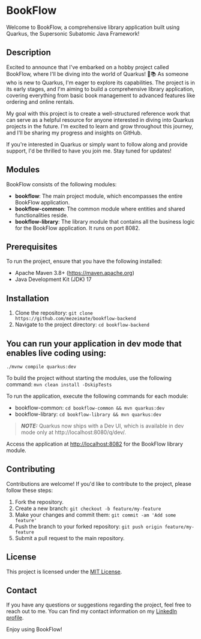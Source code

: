 # BookFlow

Welcome to BookFlow, a comprehensive library application built using Quarkus, the Supersonic Subatomic Java Framework!

## Description

Excited to announce that I've embarked on a hobby project called BookFlow, where I'll be diving into the world of Quarkus! 🚀📚 As someone who is new to Quarkus, I'm eager to explore its capabilities. The project is in its early stages, and I'm aiming to build a comprehensive library application, covering everything from basic book management  to advanced features like ordering and online rentals.

My goal with this project is to create a well-structured reference work that can serve as a helpful resource for anyone interested in diving into Quarkus projects in the future. I'm excited to learn and grow throughout this journey, and I'll be sharing my progress and insights on GitHub.

If you're interested in Quarkus or simply want to follow along and provide support, I'd be thrilled to have you join me. Stay tuned for updates!

## Modules

BookFlow consists of the following modules:

- **bookflow**: The main project module, which encompasses the entire BookFlow application.
- **bookflow-common**: The common module where entities and shared functionalities reside.
- **bookflow-library**: The library module that contains all the business logic for the BookFlow application. It runs on port 8082.

## Prerequisites

To run the project, ensure that you have the following installed:

- Apache Maven 3.8+ (https://maven.apache.org)
- Java Development Kit (JDK) 17

## Installation

1. Clone the repository: `git clone https://github.com/mezeimate/bookflow-backend`
2. Navigate to the project directory: `cd bookflow-backend`

## You can run your application in dev mode that enables live coding using: 
`./mvnw compile quarkus:dev`

To build the project without starting the modules, use the following command: `mvn clean install -DskipTests`

To run the application, execute the following commands for each module:
- bookflow-common: `cd bookflow-common && mvn quarkus:dev`
- bookflow-library: `cd bookflow-library && mvn quarkus:dev`

> **_NOTE:_**  Quarkus now ships with a Dev UI, which is available in dev mode only at http://localhost:8080/q/dev/.

Access the application at [http://localhost:8082](http://localhost:8082) for the BookFlow library module.

## Contributing

Contributions are welcome! If you'd like to contribute to the project, please follow these steps:

1. Fork the repository.
2. Create a new branch: `git checkout -b feature/my-feature`
3. Make your changes and commit them: `git commit -am 'Add some feature'`
4. Push the branch to your forked repository: `git push origin feature/my-feature`
5. Submit a pull request to the main repository.

## License

This project is licensed under the [MIT License](https://opensource.org/licenses/MIT).

## Contact

If you have any questions or suggestions regarding the project, feel free to reach out to me. You can find my contact information on my [LinkedIn profile](https://www.linkedin.com/in/mezei-mate/).

Enjoy using BookFlow!